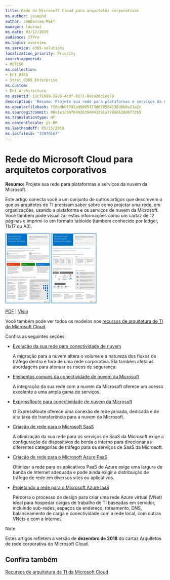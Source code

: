 ```yaml
---
title: Rede do Microsoft Cloud para arquitetos corporativos
ms.author: josephd
author: JoeDavies-MSFT
manager: laurawi
ms.date: 03/12/2019
audience: ITPro
ms.topic: overview
ms.service: o365-solutions
localization_priority: Priority
search.appverid:
- MET150
ms.collection:
- Ent_O365
- Strat_O365_Enterprise
ms.custom:
- Ent_Architecture
ms.assetid: 13c71689-59a9-4cdf-8175-808a20c1e879
description: 'Resumo: Projete sua rede para plataformas e serviços da nuvem da Microsoft.'
ms.openlocfilehash: f26adbb7592ad9095f73d678504138d0b8a21a2e
ms.sourcegitcommit: 08e1e1c09f64926394043291a77856620d6f72b5
ms.translationtype: HT
ms.contentlocale: pt-BR
ms.lasthandoff: 05/15/2019
ms.locfileid: "34070167"
---
```

# <a name="microsoft-cloud-networking-for-enterprise-architects"></a>Rede do Microsoft Cloud para arquitetos corporativos

 **Resumo:** Projete sua rede para plataformas e serviços da nuvem da Microsoft.
  
Este artigo conecta você a um conjunto de outros artigos que descrevem o que os arquitetos de TI precisam saber sobre como projetar uma rede, em organizações, usando a plataforma e os serviços de nuvem da Microsoft. Você também pode visualizar estas informações como um cartaz de 12 páginas e imprimi-lo em formato tabloide (também conhecido por ledger, 11x17 ou A3).
  
[![Imagem em miniatura do modelo de sistema de rede em nuvem da Microsoft](media/95e8ab6a-b4d0-4836-acc1-b0b77ebf46e6.png)  
](https://go.microsoft.com/fwlink/p/?linkid=842073)
  
[PDF](https://go.microsoft.com/fwlink/p/?linkid=842073) | [Visio](https://go.microsoft.com/fwlink/p/?linkid=842074)
  
Você também pode ver todos os modelos nos [recursos de arquitetura de TI do Microsoft Cloud](microsoft-cloud-it-architecture-resources.md).
  
Confira as seguintes seções:
  
- [Evolução da sua rede para conectividade de nuvem](evolving-your-network-for-cloud-connectivity.md)
    
    A migração para a nuvem altera o volume e a natureza dos fluxos de tráfego dentro e fora de uma rede corporativa. Ela também afeta as abordagens para atenuar os riscos de segurança.
    
- [Elementos comuns da conectividade de nuvem da Microsoft](common-elements-of-microsoft-cloud-connectivity.md)
    
    A integração da sua rede com a nuvem da Microsoft oferece um acesso excelente a uma ampla gama de serviços.
    
- [ExpressRoute para conectividade de nuvem da Microsoft](expressroute-for-microsoft-cloud-connectivity.md)
    
    O ExpressRoute oferece uma conexão de rede privada, dedicada e de alta taxa de transferência para a nuvem da Microsoft.
    
- [Criação de rede para o Microsoft SaaS](designing-networking-for-microsoft-saas.md)
    
    A otimização da sua rede para os serviços de SaaS da Microsoft exige a configuração de dispositivos de borda e interno para direcionar as diferentes categorias de tráfego para os serviços de SaaS da Microsoft.
    
- [Criação de rede para o Microsoft Azure PaaS](designing-networking-for-microsoft-azure-paas.md)
    
    Otimizar a rede para os aplicativos PaaS do Azure exige uma largura de banda de Internet adequada e pode ainda exigir a distribuição de tráfego de rede em diversos sites ou aplicativos.
    
- [Projetando a rede para o Microsoft Azure IaaS](designing-networking-for-microsoft-azure-iaas.md)
    
    Percorra o processo de design para criar uma rede Azure virtual (VNet) ideal para hospedar cargas de trabalho de TI baseadas em servidor, incluindo sub-redes, espaços de endereço, roteamento, DNS, balanceamento de carga e conectividade com a rede local, com outras VNets e com a Internet.
    
> [!NOTE]
> Estes artigos refletem a versão de **dezembro de 2018** do cartaz Arquitetos de rede corporativa do Microsoft Cloud.
  
## <a name="see-also"></a>Confira também

[Recursos de arquitetura de TI da Microsoft Cloud](microsoft-cloud-it-architecture-resources.md)

